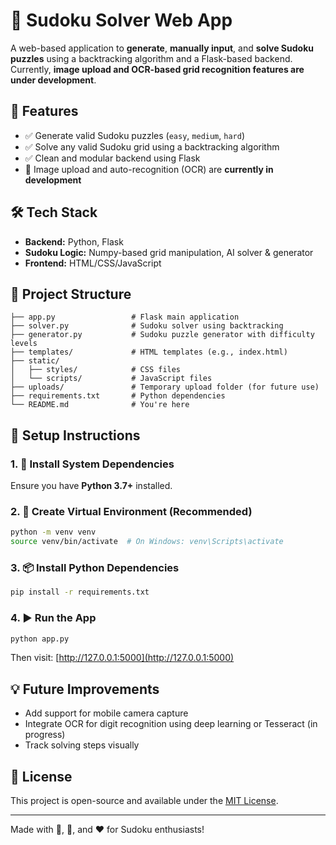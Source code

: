 # 🧠 Sudoku Solver Web App

A web-based application to **generate**, **manually input**, and **solve Sudoku puzzles** using a backtracking algorithm and a Flask-based backend. Currently, **image upload and OCR-based grid recognition features are under development**.

## 🚀 Features

- ✅ Generate valid Sudoku puzzles (`easy`, `medium`, `hard`)  
- ✅ Solve any valid Sudoku grid using a backtracking algorithm  
- ✅ Clean and modular backend using Flask  
- 🚧 Image upload and auto-recognition (OCR) are **currently in development**

## 🛠️ Tech Stack

- **Backend:** Python, Flask  
- **Sudoku Logic:** Numpy-based grid manipulation, AI solver & generator  
- **Frontend:** HTML/CSS/JavaScript

## 📁 Project Structure

```
├── app.py                 # Flask main application
├── solver.py              # Sudoku solver using backtracking
├── generator.py           # Sudoku puzzle generator with difficulty levels
├── templates/             # HTML templates (e.g., index.html)
├── static/
│   ├── styles/            # CSS files
│   └── scripts/           # JavaScript files
├── uploads/               # Temporary upload folder (for future use)
├── requirements.txt       # Python dependencies
└── README.md              # You're here
```

## 🧩 Setup Instructions

### 1. 🔧 Install System Dependencies

Ensure you have **Python 3.7+** installed.

### 2. 🐍 Create Virtual Environment (Recommended)

```bash
python -m venv venv
source venv/bin/activate  # On Windows: venv\Scripts\activate
```

### 3. 📦 Install Python Dependencies

```bash
pip install -r requirements.txt
```

### 4. ▶️ Run the App

```bash
python app.py
```

Then visit: [http://127.0.0.1:5000](http://127.0.0.1:5000)


## 💡 Future Improvements

- Add support for mobile camera capture  
- Integrate OCR for digit recognition using deep learning or Tesseract (in progress)  
- Track solving steps visually  

## 📄 License

This project is open-source and available under the [MIT License](https://opensource.org/licenses/MIT).

---

Made with 🧠, 🐍, and ❤️ for Sudoku enthusiasts!
